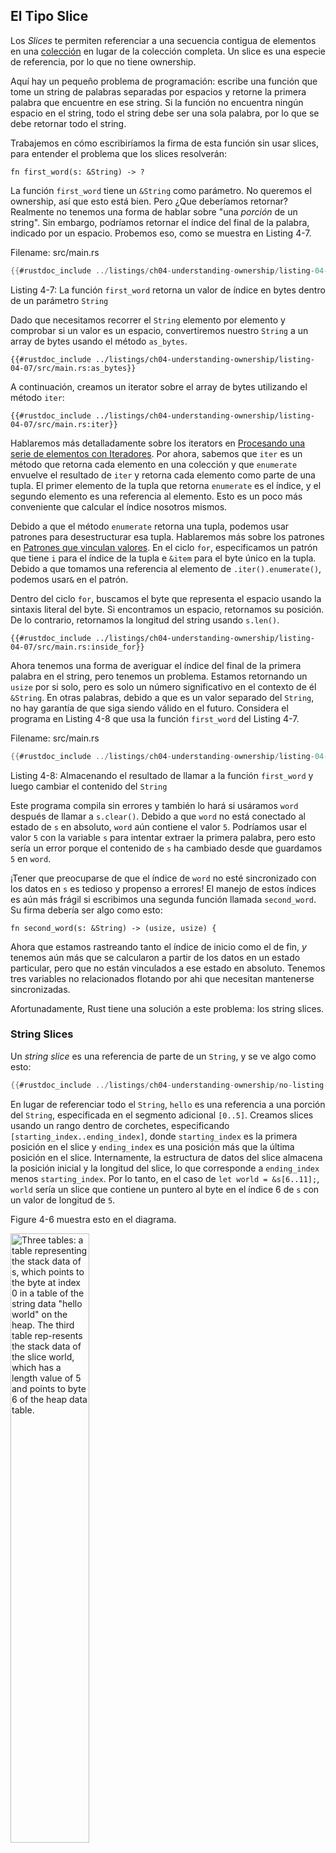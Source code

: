 ## El Tipo Slice

Los _Slices_ te permiten referenciar a una secuencia contigua de elementos
en una [colección](ch08-00-common-collections.md) en lugar de la colección completa. Un slice es una especie de
referencia, por lo que no tiene ownership.

Aquí hay un pequeño problema de programación: escribe una función que tome un
string de palabras separadas por espacios y retorne la primera palabra que
encuentre en ese string.
Si la función no encuentra ningún espacio en el string, todo el string debe ser
una sola palabra, por lo que se debe retornar todo el string.

Trabajemos en cómo escribiríamos la firma de esta función sin usar slices,
para entender el problema que los slices resolverán:

```rust,ignore
fn first_word(s: &String) -> ?
```

La función `first_word` tiene un `&String` como parámetro. No queremos el
ownership, así que esto está bien. Pero ¿Que deberíamos retornar? Realmente no
tenemos una forma de hablar sobre "una _porción_ de un string". Sin embargo,
podríamos retornar el índice del final de la palabra, indicado por un espacio.
Probemos eso, como se muestra en Listing 4-7.

<span class="filename">Filename: src/main.rs</span>

```rust
{{#rustdoc_include ../listings/ch04-understanding-ownership/listing-04-07/src/main.rs:here}}
```

<span class="caption">Listing 4-7: La función `first_word` retorna un
valor de índice en bytes dentro de un parámetro `String`</span>

Dado que necesitamos recorrer el `String` elemento por elemento y comprobar si
un valor es un espacio, convertiremos nuestro `String` a un array de bytes
usando el método `as_bytes`.

```rust,ignore
{{#rustdoc_include ../listings/ch04-understanding-ownership/listing-04-07/src/main.rs:as_bytes}}
```

A continuación, creamos un iterator sobre el array de bytes utilizando el método
`iter`:

```rust,ignore
{{#rustdoc_include ../listings/ch04-understanding-ownership/listing-04-07/src/main.rs:iter}}
```

Hablaremos más detalladamente sobre los iterators en [Procesando una serie de
elementos con Iteradores][ch13]<!-- ignore -->. Por ahora, sabemos que `iter` es
un método que retorna cada elemento en una colección y que `enumerate` envuelve
el resultado de `iter` y retorna cada elemento como parte de una tupla. El
primer elemento de la tupla que retorna `enumerate` es el índice, y el segundo
elemento es una referencia al elemento.
Esto es un poco más conveniente que calcular el índice nosotros mismos.

Debido a que el método `enumerate` retorna una tupla, podemos usar patrones para
desestructurar esa tupla. Hablaremos más sobre los patrones en
[Patrones que vinculan valores][ch6]<!-- ignore -->. En el ciclo `for`,
especificamos un patrón que tiene `i` para el índice de la tupla e `&item` para
el byte único en la tupla. Debido a que tomamos una referencia al elemento de
`.iter().enumerate()`, podemos usar`&` en el patrón.

Dentro del ciclo `for`, buscamos el byte que representa el espacio usando
la sintaxis literal del byte. Si encontramos un espacio, retornamos su posición.
De lo contrario, retornamos la longitud del string usando `s.len()`.

```rust,ignore
{{#rustdoc_include ../listings/ch04-understanding-ownership/listing-04-07/src/main.rs:inside_for}}
```

Ahora tenemos una forma de averiguar el índice del final de la primera palabra
en el string, pero tenemos un problema. Estamos retornando un `usize` por si
solo, pero es solo un número significativo en el contexto de él `&String`.
En otras palabras, debido a que es un valor separado del `String`, no hay
garantía de que siga siendo válido en el futuro. Considera el programa en
Listing 4-8 que usa la función `first_word` del Listing 4-7.

<span class="filename">Filename: src/main.rs</span>

```rust
{{#rustdoc_include ../listings/ch04-understanding-ownership/listing-04-08/src/main.rs:here}}
```

<span class="caption">Listing 4-8: Almacenando el resultado de llamar a
la función `first_word` y luego cambiar el contenido del `String`</span>

Este programa compila sin errores y también lo hará si usáramos `word` después
de llamar a `s.clear()`. Debido a que `word` no está conectado al estado de `s`
en absoluto, `word` aún contiene el valor `5`. Podríamos usar el valor `5` con
la variable `s` para intentar extraer la primera palabra, pero esto sería un
error porque el contenido de `s` ha cambiado desde que guardamos `5` en `word`.

¡Tener que preocuparse de que el índice de `word` no esté sincronizado con los
datos en `s` es tedioso y propenso a errores! El manejo de estos índices es aún
más frágil si escribimos una segunda función llamada `second_word`.
Su firma debería ser algo como esto:

```rust,ignore
fn second_word(s: &String) -> (usize, usize) {
```

Ahora que estamos rastreando tanto el índice de inicio como el de fin, _y_
tenemos aún más que se calcularon a partir de los datos en un estado particular,
pero que no están vinculados a ese estado en absoluto. Tenemos tres variables no
relacionados flotando por ahi que necesitan mantenerse sincronizadas.

Afortunadamente, Rust tiene una solución a este problema: los string slices.

### String Slices

Un _string slice_ es una referencia de parte de un `String`, y se ve algo como
esto:

```rust
{{#rustdoc_include ../listings/ch04-understanding-ownership/no-listing-17-slice/src/main.rs:here}}
```

En lugar de referenciar todo el `String`, `hello` es una referencia a una
porción del `String`, especificada en el segmento adicional `[0..5]`. Creamos
slices usando un rango dentro de corchetes, especificando
`[starting_index..ending_index]`, donde `starting_index` es la primera posición
en el slice y `ending_index` es una posición más que la última posición en el
slice. Internamente, la estructura de datos del slice almacena la posición
inicial y la longitud del slice, lo que corresponde a `ending_index` menos
`starting_index`. Por lo tanto, en el caso de `let world = &s[6..11];`, `world`
sería un slice que contiene un puntero al byte en el índice 6 de `s` con un
valor de longitud de `5`.

Figure 4-6 muestra esto en el diagrama.

<img alt="Three tables: a table representing the stack data of s, which points
to the byte at index 0 in a table of the string data &quot;hello world&quot; on
the heap. The third table rep-resents the stack data of the slice world, which
has a length value of 5 and points to byte 6 of the heap data table."
src="img/trpl04-06.svg" class="center" style="width: 50%;" />

<span class="caption">Figure 4-6: String slice referencia una parte de un
`String`</span>

Con la sintaxis de rango `..` de Rust, si queremos comenzar en el índice 0,
podemos dejar el valor antes de los dos puntos. En otras palabras, estos son
iguales:

```rut
let s = String::from("hello");

let slice = &s[0..2];
let slice = &s[..2];
```

Del mismo modo, si el slice incluye el último byte del `String`, podemos
eliminar el número final. Esto significa que son iguales:

```rust
let s = String::from("hello");

let len = s.len();

let slice = &s[3..len];
let slice = &s[3..];
```

También podemos omitir ambos valores para tomar un slice de todo el string.
Entonces estos son iguales:

```rust
let s = String::from("hello");

let len = s.len();

let slice = &s[0..len];
let slice = &s[..];
```

> Nota: Los índices del rango del string slice deben ocurrir en límites válidos
> de caracteres UTF-8. Si intentamos crear un string slice en medio de un
> caracter multibyte, tu programa saldrá con un error. Para fines de
> introducción a los string slices, estamos asumiendo solo ASCII en esta
> sección; una discusión más completa sobre el manejo de UTF-8 se encuentra
> en la sección [Almacenando texto codificado en UTF-8 con Strings][strings]<!-- ignore --> del
> Capítulo 8.

Con toda esta información en mente, reescribamos `first_word` para retornar un
slice. El tipo que significa “string slice” se escribe como `&str`:

<span class="filename">Filename: src/main.rs</span>

```rust
{{#rustdoc_include ../listings/ch04-understanding-ownership/no-listing-18-first-word-slice/src/main.rs:here}}
```

Obtenemos el índice para el final de la palabra de la misma manera que lo
hicimos en el Listing 4-7, buscando la primera aparición de un espacio. Cuando
encontramos un espacio, retornamos un string slice usando el inicio del string
y el índice del espacio como índices de inicio y final.

Ahora cuando llamamos a `first_word`, obtenemos un único valor que está
vinculado a los datos subyacentes. El valor se compone de una referencia al
punto de inicio del slice y el número de elementos en el slice.

Retornando el slice también funcionaría para la función `second_word`:

```rust,ignore
fn second_word(s: &String) -> &str {
```

Ahora tenemos una API sencilla que es mucho más difícil de estropear porque el
compilador se asegurará de que las referencias dentro del `String` sigan siendo
válidas. ¿Recuerdas el error en el programa en Listing 4-8, cuando obtuvimos
el índice para el final de la primera palabra, pero luego limpiamos el string
de modo que nuestro índice era inválido? Ese código era lógicamente incorrecto,
pero no mostraba errores inmediatos. Los problemas aparecerían más tarde si
seguimos intentando usar el índice de la primera palabra con un string vacío.
Los Slices hacen que este error sea imposible y nos permiten saber que tenemos
un problema en nuestro código mucho antes. El uso de la versión slice de
`first_word` arrojará un error en tiempo de compilación:

<span class="filename">Filename: src/main.rs</span>

```rust,ignore,does_not_compile
{{#rustdoc_include ../listings/ch04-understanding-ownership/no-listing-19-slice-error/src/main.rs:here}}
```

Aquí está el error del compilador:

```console
{{#include ../listings/ch04-understanding-ownership/no-listing-19-slice-error/output.txt}}
```

Recordemos que las reglas del borrowing si tenemos una referencia immutable a
algo, no podemos tomar también una referencia mutable. Debido a que `clear`
necesita truncar el `String`, necesita obtener una referencia mutable.
El `println!` después de la llamada a `clear` usa la referencia en `word`,
por lo que la referencia inmutable debe seguir activa en ese punto. Rust
impide que la referencia mutable en `clear` y la referencia inmutable en `word`
existan al mismo tiempo, y la compilación falla. No solo Rust ha hecho más fácil
nuestra API, sino que también ha eliminado una clase entera de errores en tiempo
de compilación.

<!-- Old heading. Do not remove or links may break. -->

<a id="string-literals-are-slices"></a>

#### String Literales como Slices

Recordemos que hablamos sobre que los string literales se almacenan dentro
del binario. Ahora que sabemos sobre los slices, podemos entender correctamente
los string literales:

```rust
let s = "Hello, world!";
```

El tipo de `s` aquí es `&str`: es un slice apuntando a ese punto específico
del binario. Esto también es por qué los literales de string son inmutables;
`&str` es una referencia inmutable.

#### String Slices as Parameters

Conociendo que puedes tomar slices de literales y valores `String` nos lleva
a una mejora más en `first_word`, y es su firma:

```rust,ignore
fn first_word(s: &String) -> &str {
```

Un Rustacean más experimentado escribiría la firma mostrada en el Listing 4-9
en su lugar porque nos permite usar la misma función en ambos valores `&String`
y `&str`.

```rust,ignore
{{#rustdoc_include ../listings/ch04-understanding-ownership/listing-04-09/src/main.rs:here}}
```

<span class="caption">Listing 4-9:
Mejorando la función `first_word` usando un string slice como parámetro
para el tipo del parámetro de`s`</span>

Si tenemos un string slice, podemos pasar directamente ese valor. Si tenemos
un `String`, podemos pasar un slice del `String` o una referencia al `String`.
Esta flexibilidad aprovecha las _deref coercions_, una característica que
veremos en la sección
["Tratando los Smart Pointers como Referencias Regulares con el Trait Deref"]<!--ignore-->
del Capítulo 15.

Definir una función para tomar un string slice en lugar de una referencia a un
`String` hace que nuestra API sea más general y útil sin perder ninguna
funcionalidad:

<span class="filename">Filename: src/main.rs</span>

```rust
{{#rustdoc_include ../listings/ch04-understanding-ownership/listing-04-09/src/main.rs:usage}}
```

### Otros Slices

Los string slices, como puedes imaginar, son específicos para strings. Pero
hay un tipo de slice más general. Considera este array:

```rust
let a = [1, 2, 3, 4, 5];
```

Así como podemos querer referirnos a parte de un string, también podemos querer
referirnos a parte de un array. Lo haríamos de esta manera:

```rust
let a = [1, 2, 3, 4, 5];

let slice = &a[1..3];

assert_eq!(slice, &[2, 3]);
```

Este slice tiene el tipo `&[i32]`. Funciona de la misma manera que los slices
de string, almacenando una referencia al primer elemento y una longitud. Usarás
este tipo de slice para todo tipo de colecciones. Hablaremos de estas
colecciones en detalle cuando veamos vectores en el Capítulo 8.

## Resumen

Los conceptos de ownership, borrowing, y slices aseguran la seguridad de la
memoria en los programas Rust en tiempo de compilación. El lenguaje Rust te
da control sobre el uso de la memoria de la misma manera que otros lenguajes
de programación de sistemas, pero el hecho de que el propietario de los datos
limpie automáticamente esos datos cuando salen del scope significa que no tienes
que escribir y depurar código extra para obtener este control.

El ownership afecta a cómo funcionan otras partes de Rust, así que hablaremos
de estos conceptos más adelante en el libro. Vamos a pasar al Capítulo 5 y
ver cómo agrupar piezas de datos en un `struct`.

[ch13]: ch13-02-iterators.html
[ch6]: ch06-02-match.html#patrones-que-vinculan-valores
[strings]: ch08-02-strings.html#almacenando-texto-codificado-en-utf-8-con-strings
["Tratando los Smart Pointers como Referencias Regulares con el Trait Deref"]: ch15-02-deref.html#coerciones-implicitas-de-deref-con-funciones-y-metodos
